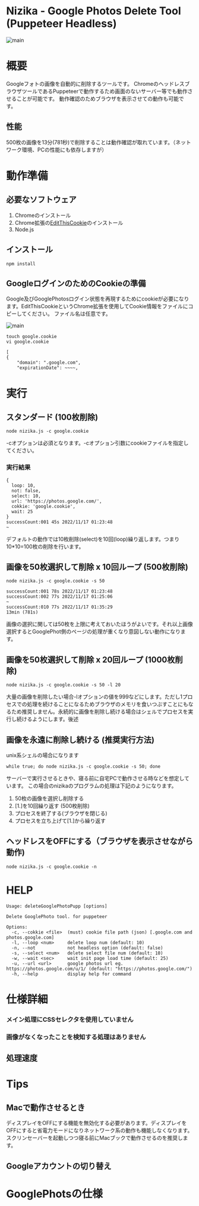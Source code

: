 # Nizika - Google Photos Delete Tool (Puppeteer Headless)

![main](./images/main.gif)

# 概要

Googleフォトの画像を自動的に削除するツールです。
ChromeのヘッドレスブラウザツールであるPuppeteerで動作するため画面のないサーバー等でも動作させることが可能です。
動作確認のためブラウザを表示させての動作も可能です。

## 性能

500枚の画像を13分(781秒)で削除することは動作確認が取れています。（ネットワーク環境、PCの性能にも依存しますが）

# 動作準備

## 必要なソフトウェア

1. Chromeのインストール
2. Chrome拡張の[EditThisCookie](https://chrome.google.com/webstore/detail/editthiscookie/fngmhnnpilhplaeedifhccceomclgfbg?hl=ja)のインストール
3. Node.js

## インストール

```
npm install
```

## GoogleログインのためのCookieの準備

Google及びGooglePhotosログイン状態を再現するためにcookieが必要になります。EditThisCookieというChrome拡張を使用してCookie情報をファイルにコピーしてください。
ファイル名は任意です。

![main](./images/cookie.png)

```
touch google.cookie
vi google.cookie

[
{
    "domain": ".google.com",
    "expirationDate": ~~~~,
```

# 実行

## スタンダード (100枚削除)

```
node nizika.js -c google.cookie
```

-cオプションは必須となります。-cオプション引数にcookieファイルを指定してください。

### 実行結果

```
{
  loop: 10,
  not: false,
  select: 10,
  url: 'https://photos.google.com/',
  cokkie: 'google.cookie',
  wait: 25
}
successCount:001 45s 2022/11/17 01:23:48
~
```

デフォルトの動作では10枚削除(select)を10回(loop)繰り返します。つまり10*10=100枚の削除を行います。


## 画像を50枚選択して削除 x 10回ループ (500枚削除)

```
node nizika.js -c google.cookie -s 50
```

```
successCount:001 78s 2022/11/17 01:23:48
successCount:002 77s 2022/11/17 01:25:06
~
successCount:010 77s 2022/11/17 01:35:29
13min (781s)
```

画像の選択に関しては50枚を上限に考えておいたほうがよいです。それ以上画像選択するとGooglePhot側のページの処理が重くなり意図しない動作になります。


## 画像を50枚選択して削除 x 20回ループ (1000枚削除)

```
node nizika.js -c google.cookie -s 50 -l 20
```

大量の画像を削除したい場合-lオプションの値を999などにします。ただし1プロセスでの処理を続けることになるためブラウザのメモリを食いつぶすことにもなるため推奨しません。永続的に画像を削除し続ける場合はシェルでプロセスを実行し続けるようにします。後述


## 画像を永遠に削除し続ける (推奨実行方法)

unix系シェルの場合になります

```
while true; do node nizika.js -c google.cookie -s 50; done
```

サーバーで実行させるときや、寝る前に自宅PCで動作させる時などを想定しています。
この場合のnizikaのプログラムの処理は下記のようになります。

1. 50枚の画像を選択し削除する
2. [1.]を10回繰り返す (500枚削除)
3. プロセスを終了する(ブラウザを閉じる)
4. プロセスを立ち上げて[1.]から繰り返す


## ヘッドレスをOFFにする（ブラウザを表示させながら動作)

```
node nizika.js -c google.cookie -n
```


# HELP

```
Usage: deleteGooglePhotoPupp [options]

Delete GooglePhoto tool. for puppeteer

Options:
  -c, --cokkie <file>  (must) cookie file path (json) [.google.com and photos.google.com]
  -l, --loop <num>     delete loop num (default: 10)
  -n, --not            not headless option (default: false)
  -s, --select <num>   delete select file num (default: 10)
  -w, --wait <sec>     wait init page load time (default: 25)
  -u, --url <url>      google photos url eg. https://photos.google.com/u/1/ (default: "https://photos.google.com/")
  -h, --help           display help for command
```

# 仕様詳細

### メイン処理にCSSセレクタを使用していません

### 画像がなくなったことを検知する処理はありません

## 処理速度

# Tips

## Macで動作させるとき

ディスプレイをOFFにする機能を無効化する必要があります。ディスプレイをOFFにすると省電力モードになりネットワーク系の動作も機能しなくなります。スクリンセーバーを起動しつつ寝る前にMacブックで動作させるのを推奨します。

## Googleアカウントの切り替え

# GooglePhotsの仕様

